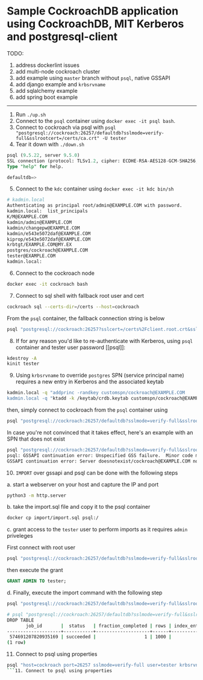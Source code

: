 # Sample CockroachDB application using CockroachDB, MIT Kerberos and postgresql-client

TODO:
1. address dockerlint issues
2. add multi-node cockroach cluster
3. add example using `master` branch without `psql`, native GSSAPI
4. add django example and `krbsrvname`
5. add sqlalchemy example
6. add spring boot example

------------------------------------------------------
1. Run `./up.sh`
2. Connect to the `psql` container using `docker exec -it psql bash`.
3. Connect to cockroach via psql with `psql "postgresql://cockroach:26257/defaultdb?sslmode=verify-full&sslrootcert=/certs/ca.crt" -U tester`
4. Tear it down with `./down.sh`


```sql
psql (9.5.22, server 9.5.0)
SSL connection (protocol: TLSv1.2, cipher: ECDHE-RSA-AES128-GCM-SHA256, bits: 128, compression: off)
Type "help" for help.

defaultdb=>
```

5. Connect to the `kdc` container using `docker exec -it kdc bin/sh`

```bash
# kadmin.local
Authenticating as principal root/admin@EXAMPLE.COM with password.
kadmin.local:  list_principals
K/M@EXAMPLE.COM
kadmin/admin@EXAMPLE.COM
kadmin/changepw@EXAMPLE.COM
kadmin/e543e5072daf@EXAMPLE.COM
kiprop/e543e5072daf@EXAMPLE.COM
krbtgt/EXAMPLE.COM@MY.EX
postgres/cockroach@EXAMPLE.COM
tester@EXAMPLE.COM
kadmin.local:
```

6. Connect to the cockroach node

```bash
docker exec -it cockroach bash
```

7. Connect to sql shell with fallback root user and cert

```bash
cockroach sql --certs-dir=/certs --host=cockroach
```

From the `psql` container, the fallback connection string is below

```bash
psql "postgresql://cockroach:26257?sslcert=/certs%2Fclient.root.crt&sslkey=/certs%2Fclient.root.key&sslmode=verify-full&sslrootcert=/certs%2Fca.crt"
```

8. If for any reason you'd like to re-authenticate with Kerberos, using `psql` container and tester user password [[psql]]:

```bash
kdestroy -A
kinit tester
```

9. Using `krbsrvname` to override `postgres` SPN (service principal name) requires a new entry in Kerberos and the associated keytab

```bash
kadmin.local -q "addprinc -randkey customspn/cockroach@EXAMPLE.COM
kadmin.local -q "ktadd -k /keytab/crdb.keytab customspn/cockroach@EXAMPLE.COM"
```
then, simply connect to cockroach from the `psql` container using

```bash
psql "postgresql://cockroach:26257/defaultdb?sslmode=verify-full&sslrootcert=/certs/ca.crt&krbsrvname=customspn" -U tester
```

In case you're not convinced that it takes effect, here's an example with an SPN that does not exist

```bash
psql "postgresql://cockroach:26257/defaultdb?sslmode=verify-full&sslrootcert=/certs/ca.crt&krbsrvname=doesnotexist" -U tester
psql: GSSAPI continuation error: Unspecified GSS failure.  Minor code may provide more information
GSSAPI continuation error: Server doesnotexist/cockroach@EXAMPLE.COM not found in Kerberos database
```

10. `IMPORT` over gssapi and psql can be done with the following steps

a. start a webserver on your host and capture the IP and port

```bash
python3 -m http.server
```
b. take the import.sql file and copy it to the psql container

```bash
docker cp import/import.sql psql:/
```

c. grant access to the `tester` user to perform imports as it requires `admin` priveleges

First connect with root user

```bash
psql "postgresql://cockroach:26257/defaultdb?sslmode=verify-full&sslrootcert=/certs/ca.crt&krbsrvname=customspn" -U tester
```
then execute the grant

```sql
GRANT ADMIN TO tester;
```

d. Finally, execute the import command with the following step

```bash
psql "postgresql://cockroach:26257/defaultdb?sslmode=verify-full&sslrootcert=/certs/ca.crt&krbsrvname=customspn" -U tester -f import.sql
```

```bash
# psql "postgresql://cockroach:26257/defaultdb?sslmode=verify-full&sslrootcert=/certs/ca.crt&krbsrvname=customspn" -U tester -f import.sql
DROP TABLE
       job_id       |  status   | fraction_completed | rows | index_entries | bytes
--------------------+-----------+--------------------+------+---------------+-------
 574691207820935169 | succeeded |                  1 | 1000 |          1000 | 41030
(1 row)
```

11. Connect to psql using properties

```bash
psql "host=cockroach port=26257 sslmode=verify-full user=tester krbsrvname=customspn sslrootcert=/certs/ca.crt"
```11. Connect to psql using properties
